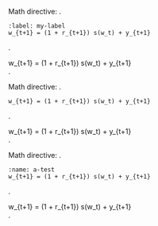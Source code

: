 Math directive:
.
```{math}
:label: my-label
w_{t+1} = (1 + r_{t+1}) s(w_t) + y_{t+1}
```
.
<div class="math numbered" id="eq-my-label" number="1">
w_{t+1} = (1 + r_{t+1}) s(w_t) + y_{t+1}
</div>
.

Math directive:
.
```{math}
w_{t+1} = (1 + r_{t+1}) s(w_t) + y_{t+1}
```
.
<div class="math">
w_{t+1} = (1 + r_{t+1}) s(w_t) + y_{t+1}
</div>
.

Math directive:
.
```{math}
:name: a-test
w_{t+1} = (1 + r_{t+1}) s(w_t) + y_{t+1}
```
.
<div class="math numbered" id="eq-a-test" number="1">
w_{t+1} = (1 + r_{t+1}) s(w_t) + y_{t+1}
</div>
.
